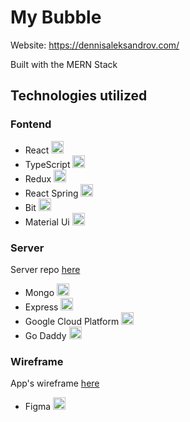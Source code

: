 # My Bubble

Website: https://dennisaleksandrov.com/

Built with the MERN Stack

## Technologies utilized

### Fontend

- React <img src="https://i.ibb.co/nb965ST/react-Logo.png" width="20" title="">
- TypeScript <img src="https://i.ibb.co/RBfMh8f/typescript.png" width="20" title="">
- Redux <img src="https://i.ibb.co/dbQkwZM/redux.png" width="20" title="">
- React Spring <img src="https://i.ibb.co/DM6b0gQ/react-spring.png" width="20" title="">
- Bit <img src="https://i.ibb.co/gZX3hH4/bit.png" width="20" title="">
- Material Ui <img src="https://i.ibb.co/VQD5cY6/material-ui.png" width="20" title="">

### Server

Server repo [here](https://github.com/FormidablePencil/portfolio-server)

- Mongo <img src="https://i.ibb.co/mqJXvJq/mongodb.png" width="20" title="">
- Express <img src="https://i.ibb.co/CJfJN1D/express-Logo.png" width="20" title="">
- Google Cloud Platform <img src="https://i.ibb.co/qjpWtZc/google-cloud-platform.png" width="20" title="">
- Go Daddy <img src="https://i.ibb.co/sqfrGN4/Go-Daddy-Logo.png" width="20" title="">

### Wireframe

App's wireframe [here](https://www.figma.com/file/qvnYQdzU5jVwFSYZTUu7U3/Portfolio-redesign?node-id=25%3A13) 

- Figma <img src="https://i.ibb.co/rb0ygKN/Figma.png" width="20" title="">
